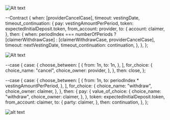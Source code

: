 ![Alt text](/public/marlowe-contracts/image.png)

--Contract
{
    when: [providerCancelCase],
    timeout: vestingDate,
    timeout_continuation: {
      pay: vestingAmountPerPeriod,
      token: expectedInitialDeposit.token,
      from_account: provider,
      to: {
        account: claimer,
      },
      then: {
        when:
          periodIndex === numberOfPeriods
            ? [claimerWithdrawCase]
            : [claimerWithdrawCase, providerCancelCase],
        timeout: nextVestingDate,
        timeout_continuation: continuation,
      },
    },
  };


  ![Alt text](/public/marlowe-contracts/image.png)

  --case
  {
    case: {
      choose_between: [
        {
          from: 1n,
          to: 1n,
        },
      ],
      for_choice: {
        choice_name: "cancel",
        choice_owner: provider,
      },
    },
    then: close,
  };

  --case
{
    case: {
      choose_between: [
        {
          from: 1n,
          to: periodIndex * vestingAmountPerPeriod,
        },
      ],
      for_choice: {
        choice_name: "withdraw",
        choice_owner: claimer,
      },
    },
    then: {
      pay: {
        value_of_choice: {
          choice_name: "withdraw",
          choice_owner: claimer,
        },
      },
      token: expectedInitialDeposit.token,
      from_account: claimer,
      to: {
        party: claimer,
      },
      then: continuation,
    },
  };

  ![alt text](/public/marlowe-contracts/structure.png)
